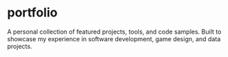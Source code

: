 # portfolio
A personal collection of featured projects, tools, and code samples.  Built to showcase my experience in software development, game design, and data projects.
